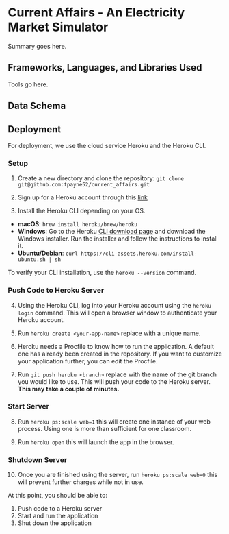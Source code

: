 # Current Affairs - An Electricity Market Simulator
Summary goes here.

## Frameworks, Languages, and Libraries Used
Tools go here.

## Data Schema

## Deployment

For deployment, we use the cloud service Heroku and the Heroku CLI.

### Setup

1. Create a new directory and clone the repository: `git clone git@github.com:tpayne52/current_affairs.git`

2. Sign up for a Heroku account through this [link](https://signup.heroku.com/login)

3. Install the Heroku CLI depending on your OS.

  - **macOS**: `brew install heroku/brew/heroku`
  - **Windows**: Go to the Heroku [CLI download page](https://devcenter.heroku.com/articles/heroku-cli#install-the-heroku-cli) and download the Windows installer. Run the installer and follow the instructions to install it.
  - **Ubuntu/Debian**: `curl https://cli-assets.heroku.com/install-ubuntu.sh | sh`

To verify your CLI installation, use the `heroku --version` command.

### Push Code to Heroku Server

4. Using the Heroku CLI, log into your Heroku account using the `heroku login` command. This will open a browser window to authenticate your Heroku account.

5. Run `heroku create <your-app-name>` replace <your-app-name> with a unique name.

6. Heroku needs a Procfile to know how to run the application. A default one has already been created in the repository. If you want to customize your application further, you can edit the Procfile.

7. Run `git push heroku <branch>` replace <branch> with the name of the git branch you would like to use. This will push your code to the Heroku server. **This may take a couple of minutes.**

### Start Server

8. Run `heroku ps:scale web=1` this will create one instance of your web process. Using one is more than sufficient for one classroom.

9. Run `heroku open` this will launch the app in the browser.

### Shutdown Server

10. Once you are finished using the server, run `heroku ps:scale web=0` this will prevent further charges while not in use.

At this point, you should be able to:
1. Push code to a Heroku server
2. Start and run the application
3. Shut down the application



